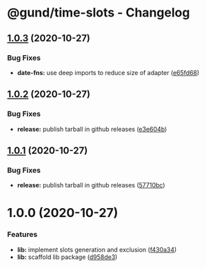 # @gund/time-slots - Changelog

## [1.0.3](https://github.com/gund/time-slots/compare/v1.0.2...v1.0.3) (2020-10-27)


### Bug Fixes

* **date-fns:** use deep imports to reduce size of adapter ([e65fd68](https://github.com/gund/time-slots/commit/e65fd68f2df648d56ee00f96d7d5807c81ebbdbb))

## [1.0.2](https://github.com/gund/time-slots/compare/v1.0.1...v1.0.2) (2020-10-27)


### Bug Fixes

* **release:** publish tarball in github releases ([e3e604b](https://github.com/gund/time-slots/commit/e3e604b86d48db8ad33bf8d7289550dfba0de868))

## [1.0.1](https://github.com/gund/time-slots/compare/v1.0.0...v1.0.1) (2020-10-27)


### Bug Fixes

* **release:** publish tarball in github releases ([57710bc](https://github.com/gund/time-slots/commit/57710bc673f839be9d8cdf6611419416798db63c))

# 1.0.0 (2020-10-27)


### Features

* **lib:** implement slots generation and exclusion ([f430a34](https://github.com/gund/time-slots/commit/f430a34d55ffcd37e7001ff23ddae1931e8c8015))
* **lib:** scaffold lib package ([d958de3](https://github.com/gund/time-slots/commit/d958de38d5078af542505c0e56a52860d9d6e516))
